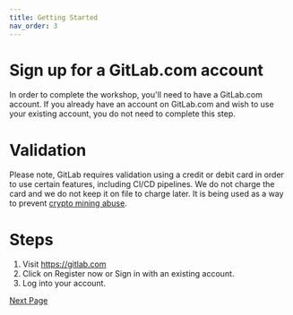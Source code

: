 ```yaml
---
title: Getting Started
nav_order: 3
---
```


# Sign up for a GitLab.com account
In order to complete the workshop, you'll need to have a GitLab.com account. If you already have an account on GitLab.com and wish to use your existing account, you do not need to complete this step.

# Validation
Please note, GitLab requires validation using a credit or debit card in order to use certain features, including CI/CD pipelines. We do not charge the card and we do not keep it on file to charge later. It is being used as a way to prevent <a href="https://about.gitlab.com/blog/2021/05/17/prevent-crypto-mining-abuse/" target="_blank">crypto mining abuse</a>. 

# Steps

1. Visit <a href="https://gitlab.com" target="_blank">https://gitlab.com</a>
2. Click on Register now or Sign in with an existing account.
3. Log into your account.

[Next Page](https://devops-education.gitlab.io/cwac-workshop/course/setup/)
